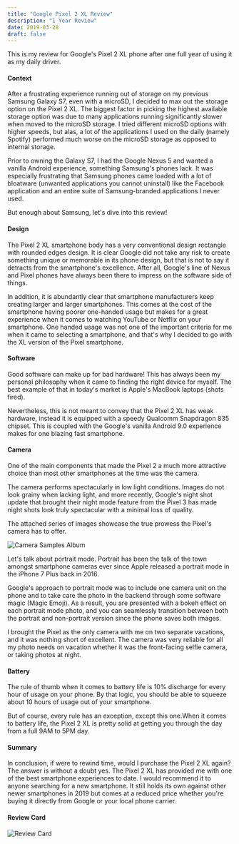 ```yaml
---
title: "Google Pixel 2 XL Review"
description: "1 Year Review"
date: 2019-03-28
draft: false
---
```


This is my review for Google's Pixel 2 XL phone after one full year of using it as my daily driver.

#### Context

After a frustrating experience running out of storage on my previous Samsung Galaxy S7, even with a microSD, I decided to max out the storage option on the Pixel 2 XL. The biggest factor in picking the highest available storage option was due to many applications running significantly slower when moved to the microSD storage. I tried different microSD options with higher speeds, but alas, a lot of the applications I used on the daily (namely Spotify) performed much worse on the microSD storage as opposed to internal storage.

Prior to owning the Galaxy S7, I had the Google Nexus 5 and wanted a vanilla Android experience, something Samsung's phones lack. It was especially frustrating that Samsung phones came loaded with a lot of bloatware (unwanted applications you cannot uninstall) like the Facebook application and an entire suite of Samsung-branded applications I never used.

But enough about Samsung, let's dive into this review!

#### Design
The Pixel 2 XL smartphone body has a very conventional design rectangle with rounded edges design. It is clear Google did not take any risk to create something unique or memorable in its phone design, but that is not to say it detracts from the smartphone's excellence. After all, Google's line of Nexus and Pixel phones have always been there to impress on the software side of things.

In addition, it is abundantly clear that smartphone manufacturers keep creating larger and larger smartphones. This comes at the cost of the smartphone having poorer one-handed usage but makes for a great experience when it comes to watching YouTube or Netflix on your smartphone. One handed usage was not one of the important criteria for me when it came to selecting a smartphone, and that's why I decided to go with the XL version of the Pixel smartphone.

#### Software
Good software can make up for bad hardware! This has always been my personal philosophy when it came to finding the right device for myself. The best example of that in today's market is Apple's MacBook laptops (shots fired).

Nevertheless, this is not meant to convey that the Pixel 2 XL has weak hardware, instead it is equipped with a speedy Qualcomm Snapdragon 835 chipset. This is coupled with the Google's vanilla Android 9.0 experience makes for one blazing fast smartphone.

#### Camera
One of the main components that made the Pixel 2 a much more attractive choice than most other smartphones at the time was the camera.

The camera performs spectacularly in low light conditions. Images do not look grainy when lacking light, and more recently, Google's night shot update that brought their night mode feature from the Pixel 3 has made night shots look truly spectacular with a minimal loss of quality.

The attached series of images showcase the true prowess the Pixel's camera has to offer.

![Camera Samples Album](https://i.imgur.com/cTX2Zjc.jpg "Camera Samples Album")

Let's talk about portrait mode. Portrait has been the talk of the town amongst smartphone cameras ever since Apple released a portrait mode in the iPhone 7 Plus back in 2016.

Google's approach to portrait mode was to include one camera unit on the phone and to take care the photo in the backend through some software magic (Magic Emoji). As a result, you are presented with a bokeh effect on each portrait mode photo, and you can seamlessly transition between both the portrait and non-portrait version since the phone saves both images.

I brought the Pixel as the only camera with me on two separate vacations, and it was nothing short of excellent. The camera was very reliable for all my photo needs on vacation whether it was the front-facing selfie camera, or taking photos at night.

#### Battery
The rule of thumb when it comes to battery life is 10% discharge for every hour of usage on your phone. By that logic, you should be able to squeeze about 10 hours of usage out of your smartphone.

But of course, every rule has an exception, except this one.When it comes to battery life, the Pixel 2 XL is pretty solid at getting you through the day from a full 9AM to 5PM day.

#### Summary
In conclusion, if were to rewind time, would I purchase the Pixel 2 XL again? The answer is without a doubt yes. The Pixel 2 XL has provided me with one of the best smartphone experiences to date. I would recommend it to anyone searching for a new smartphone. It still holds its own against other newer smartphones in 2019 but comes at a reduced price whether you're buying it directly from Google or your local phone carrier.

#### Review Card

![Review Card](https://i.imgur.com/cTX2Zjc.jpg "Review Card")